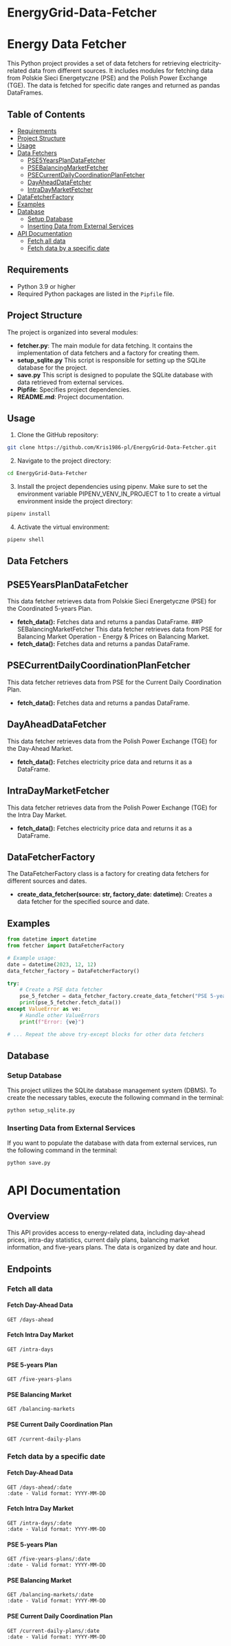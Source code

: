 # EnergyGrid-Data-Fetcher
# Energy Data Fetcher

This Python project provides a set of data fetchers for retrieving electricity-related data from different sources. It includes modules for fetching data from Polskie Sieci Energetyczne (PSE) and the Polish Power Exchange (TGE). The data is fetched for specific date ranges and returned as pandas DataFrames.

## Table of Contents

- [Requirements](#requirements)
- [Project Structure](#project-structure)
- [Usage](#usage)
- [Data Fetchers](#data-fetchers)
  - [PSE5YearsPlanDataFetcher](#pse5yearsplandatafetcher)
  - [PSEBalancingMarketFetcher](#psebalancingmarketfetcher)
  - [PSECurrentDailyCoordinationPlanFetcher](#psecurrentdailycoordinationplanfetcher)
  - [DayAheadDataFetcher](#dayaheaddatafetcher)
  - [IntraDayMarketFetcher](#intradaymarketfetcher)
- [DataFetcherFactory](#datafetcherfactory)
- [Examples](#examples)
- [Database](#database)
  - [Setup Database](#setup-database)
  - [Inserting Data from External Services](#inserting-data-from-external-services)
- [API Documentation](#api-ocumentation)
  - [Fetch all data](#fetch-all-data)
  - [Fetch data by a specific date](#fetch-data-by-a-specific-date)

## Requirements

- Python 3.9 or higher
- Required Python packages are listed in the `Pipfile` file.

## Project Structure

The project is organized into several modules:

- **fetcher.py**: The main module for data fetching. It contains the implementation of data fetchers and a factory for creating them.
- **setup_sqlite.py** This script is responsible for setting up the SQLite database for the project.
- **save.py** This script is designed to populate the SQLite database with data retrieved from external services.
- **Pipfile**: Specifies project dependencies.
- **README.md**: Project documentation.

## Usage
1. Clone the GitHub repository:<br>
```bash
git clone https://github.com/Kris1986-pl/EnergyGrid-Data-Fetcher.git
```
2. Navigate to the project directory:
```bash
cd EnergyGrid-Data-Fetcher
```
3. Install the project dependencies using pipenv. Make sure to set the environment variable PIPENV_VENV_IN_PROJECT to 1 to create a virtual environment inside the project directory:
```bash
pipenv install
```
4. Activate the virtual environment:
```bash
pipenv shell
```

## Data Fetchers

## PSE5YearsPlanDataFetcher
This data fetcher retrieves data from Polskie Sieci Energetyczne (PSE) for the Coordinated 5-years Plan.
* **fetch_data():** Fetches data and returns a pandas DataFrame.
##P SEBalancingMarketFetcher
This data fetcher retrieves data from PSE for Balancing Market Operation - Energy & Prices on Balancing Market.
* **fetch_data():** Fetches data and returns a pandas DataFrame.
## PSECurrentDailyCoordinationPlanFetcher
This data fetcher retrieves data from PSE for the Current Daily Coordination Plan.
* **fetch_data():** Fetches data and returns a pandas DataFrame.
## DayAheadDataFetcher
This data fetcher retrieves data from the Polish Power Exchange (TGE) for the Day-Ahead Market.
* **fetch_data():** Fetches electricity price data and returns it as a DataFrame.
## IntraDayMarketFetcher
This data fetcher retrieves data from the Polish Power Exchange (TGE) for the Intra Day Market.
* **fetch_data():** Fetches electricity price data and returns it as a DataFrame.
## DataFetcherFactory
The DataFetcherFactory class is a factory for creating data fetchers for different sources and dates.
* **create_data_fetcher(source: str, factory_date: datetime):** Creates a data fetcher for the specified source and date.
## Examples

```python
from datetime import datetime
from fetcher import DataFetcherFactory

# Example usage:
date = datetime(2023, 12, 12)
data_fetcher_factory = DataFetcherFactory()

try:
    # Create a PSE data fetcher
    pse_5_fetcher = data_fetcher_factory.create_data_fetcher("PSE 5-years Plan", date)
    print(pse_5_fetcher.fetch_data())
except ValueError as ve:
    # Handle other ValueErrors
    print(f"Error: {ve}")

# ... Repeat the above try-except blocks for other data fetchers

```
## Database

### Setup Database
This project utilizes the SQLite database management system (DBMS). To create the necessary tables, execute the following command in the terminal:

```bash
python setup_sqlite.py
```
### Inserting Data from External Services
If you want to populate the database with data from external services, run the following command in the terminal:
```bash
python save.py
```

# API Documentation

## Overview

This API provides access to energy-related data, including day-ahead prices, intra-day statistics, current daily plans, balancing market information, and five-years plans. The data is organized by date and hour.

## Endpoints
### Fetch all data
#### Fetch Day-Ahead Data
```plaintext
GET /days-ahead
```
#### Fetch Intra Day Market
```plaintext
GET /intra-days
```
#### PSE 5-years Plan
```plaintext
GET /five-years-plans
```
#### PSE Balancing Market
```plaintext
GET /balancing-markets
```
#### PSE Current Daily Coordination Plan
```plaintext
GET /current-daily-plans
```

### Fetch data by a specific date
#### Fetch Day-Ahead Data
```plaintext
GET /days-ahead/:date
:date - Valid format: YYYY-MM-DD
```
#### Fetch Intra Day Market
```plaintext
GET /intra-days/:date
:date - Valid format: YYYY-MM-DD
```
#### PSE 5-years Plan
```plaintext
GET /five-years-plans/:date
:date - Valid format: YYYY-MM-DD
```
#### PSE Balancing Market
```plaintext
GET /balancing-markets/:date
:date - Valid format: YYYY-MM-DD
```
#### PSE Current Daily Coordination Plan
```plaintext
GET /current-daily-plans/:date
:date - Valid format: YYYY-MM-DD
```